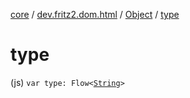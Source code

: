 [core](../../index.md) / [dev.fritz2.dom.html](../index.md) / [Object](index.md) / [type](./type.md)

# type

(js) `var type: Flow<`[`String`](https://kotlinlang.org/api/latest/jvm/stdlib/kotlin/-string/index.html)`>`